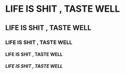 # LIFE IS SHIT , TASTE WELL
## LIFE IS SHIT , TASTE WELL
### LIFE IS SHIT , TASTE WELL
#### LIFE IS SHIT , TASTE WELL
##### LIFE IS SHIT , TASTE WELL